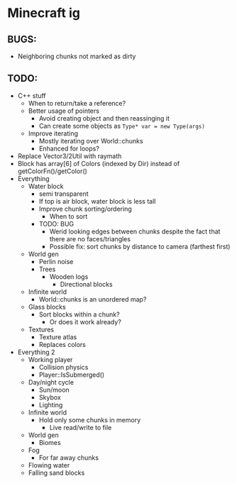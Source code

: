# Minecraft ig

## BUGS:

- Neighboring chunks not marked as dirty

## TODO:

- C++ stuff
	- When to return/take a reference?
	- Better usage of pointers
		- Avoid creating object and then reassinging it
		- Can create some objects as `Type* var = new Type(args)`
	- Improve iterating
		- Mostly iterating over World::chunks
		- Enhanced for loops?
- Replace Vector3/2Util with raymath
- Block has array[6] of Colors (indexed by Dir) instead of getColorFn()/getColor()
- Everything
	- Water block
		- semi transparent
		- If top is air block, water block is less tall
		- Improve chunk sorting/ordering
			- When to sort
		- TODO: BUG
			- Werid looking edges between chunks despite the fact that there are no faces/triangles
			- Possible fix: sort chunks by distance to camera (farthest first)
	- World gen
		- Perlin noise
		- Trees
			- Wooden logs
				- Directional blocks
	- Infinite world
		- World::chunks is an unordered map?
	- Glass blocks
		- Sort blocks within a chunk?
			- Or does it work already?
	- Textures
		- Texture atlas
		- Replaces colors
- Everything 2
	- Working player
		- Collision physics
		- Player::IsSubmerged()
	- Day/night cycle
		- Sun/moon
		- Skybox
		- Lighting
	- Infinite world
		- Hold only some chunks in memory
			- Live read/write to file
	- World gen
		- Biomes
	- Fog
		- For far away chunks
	- Flowing water
	- Falling sand blocks